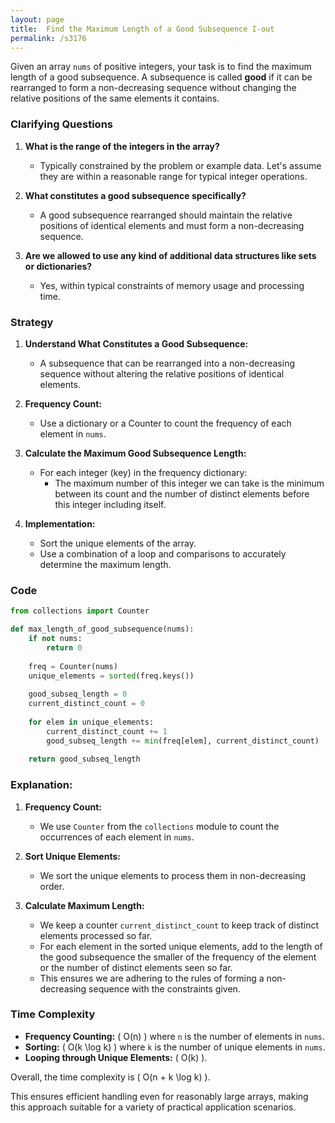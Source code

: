 ```yaml
---
layout: page
title:  Find the Maximum Length of a Good Subsequence I-out
permalink: /s3176
---
```


Given an array `nums` of positive integers, your task is to find the maximum length of a good subsequence. A subsequence is called **good** if it can be rearranged to form a non-decreasing sequence without changing the relative positions of the same elements it contains.

### Clarifying Questions

1. **What is the range of the integers in the array?**
    - Typically constrained by the problem or example data. Let's assume they are within a reasonable range for typical integer operations.

2. **What constitutes a good subsequence specifically?**
    - A good subsequence rearranged should maintain the relative positions of identical elements and must form a non-decreasing sequence.
    
3. **Are we allowed to use any kind of additional data structures like sets or dictionaries?**
    - Yes, within typical constraints of memory usage and processing time.

### Strategy

1. **Understand What Constitutes a Good Subsequence:**
    - A subsequence that can be rearranged into a non-decreasing sequence without altering the relative positions of identical elements.

2. **Frequency Count:**
    - Use a dictionary or a Counter to count the frequency of each element in `nums`.

3. **Calculate the Maximum Good Subsequence Length:**
    - For each integer (key) in the frequency dictionary:
        - The maximum number of this integer we can take is the minimum between its count and the number of distinct elements before this integer including itself.
   
4. **Implementation:**
    - Sort the unique elements of the array.
    - Use a combination of a loop and comparisons to accurately determine the maximum length.

### Code

```python
from collections import Counter

def max_length_of_good_subsequence(nums):
    if not nums:
        return 0
    
    freq = Counter(nums)
    unique_elements = sorted(freq.keys())
    
    good_subseq_length = 0
    current_distinct_count = 0
    
    for elem in unique_elements:
        current_distinct_count += 1
        good_subseq_length += min(freq[elem], current_distinct_count)
    
    return good_subseq_length
```

### Explanation:

1. **Frequency Count:**
   - We use `Counter` from the `collections` module to count the occurrences of each element in `nums`.
   
2. **Sort Unique Elements:**
   - We sort the unique elements to process them in non-decreasing order.
   
3. **Calculate Maximum Length:**
   - We keep a counter `current_distinct_count` to keep track of distinct elements processed so far.
   - For each element in the sorted unique elements, add to the length of the good subsequence the smaller of the frequency of the element or the number of distinct elements seen so far.
   - This ensures we are adhering to the rules of forming a non-decreasing sequence with the constraints given.

### Time Complexity

- **Frequency Counting:** \( O(n) \) where `n` is the number of elements in `nums`.
- **Sorting:** \( O(k \log k) \) where `k` is the number of unique elements in `nums`.
- **Looping through Unique Elements:** \( O(k) \).

Overall, the time complexity is \( O(n + k \log k) \).

This ensures efficient handling even for reasonably large arrays, making this approach suitable for a variety of practical application scenarios.